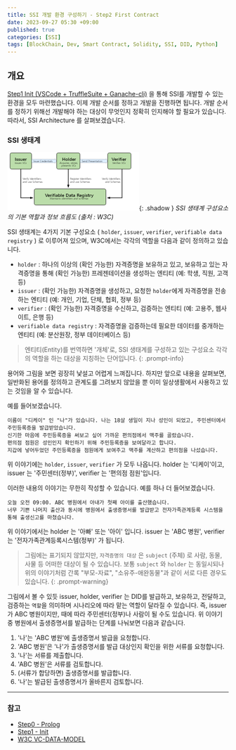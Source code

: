 ```yaml
---
title: SSI 개발 환경 구성하기 - Step2 First Contract
date: 2023-09-27 05:30 +09:00
published: true
categories: [SSI]
tags: [BlockChain, Dev, Smart Contract, Solidity, SSI, DID, Python]
---
```


## 개요

[Step1 Init (VSCode + TruffleSuite + Ganache-cli)][step1_init] 을 통해 SSI를 개발할 수 있는 환경을 모두 마련했습니다. 
이제 개발 순서를 정하고 개발을 진행하면 됩니다. 개발 순서를 정하기 위해선 개발해야 하는 대상이 무엇인지 정확히 인지해야 할 필요가 있습니다. 따라서, SSI Architecture 를 살펴보겠습니다. 

### SSI 생태계
![SSI 생태계](/assets/images/roles_information_flow.png){: .shadow }
_SSI 생태계 구성요소의 기본 역할과 정보 흐름도 (출처 : W3C)_

SSI 생태계는 4가지 기본 구성요소 ( `holder`, `issuer`, `verifier`, `verifiable data registry` ) 로 이루어져 있으며,
W3C에서는 각각의 역할을 다음과 같이 정의하고 있습니다. 

- `holder` : 하나의 이상의 (확인 가능한) 자격증명을 보유하고 있고, 보유하고 있는 자격증명을 통해 (확인 가능한) 프레젠테이션을 생성하는 엔티티 (예: 학생, 직원, 고객 등)
- `issuer` : (확인 가능한) 자격증명을 생성하고, 요청한 `holder`에게 자격증명을 전송하는 엔티티 (예: 개인, 기업, 단체, 협회, 정부 등)
- `verifier` : (확인 가능한) 자격증명을 수신하고, 검증하는 엔티티 (예: 고용주, 웹사이트, 은행 등)
- `verifiable data registry` : 자격증명을 검증하는데 필요한 데이터를 중개하는 엔티티 (예: 분산원장, 정부 데이터베이스 등)

> 엔티티(Entity)를 번역하면 '개체'로, SSI 생태계를 구성하고 있는 구성요소 각각의 역할을 하는 대상을 지칭하는 단어입니다.
{: .prompt-info} 

용어와 그림을 보면 굉장히 낯설고 어렵게 느껴집니다. 
하지만 앞으로 내용을 살펴보면, 일반화된 용어를 정의하고 관계도를 그려보지 않았을 뿐 이미 일상생활에서 사용하고 있는 것임을 알 수 있습니다. 

예를 들어보겠습니다. 

```
이름이 "디케이" 인 "나"가 있습니다. 나는 18살 생일이 지나 성인이 되었고, 주민센터에서 주민등록증을 발급받았습니다. 
신기한 마음에 주민등록증을 써보고 싶어 가까운 편의점에서 맥주를 골랐습니다. 
편의점 점원은 성인인지 확인하기 위해 주민등록증을 보여달라고 합니다. 
지갑에 넣어두었던 주민등록증을 점원에게 보여주고 맥주를 계산하고 편의점을 나섰습니다. 
```

위 이야기에는 `holder`, `issuer`, `verifier` 가 모두 나옵니다. holder 는 '디케이'이고, issuer 는 '주민센터(정부)', verifier 는 '편의점 점원'입니다. 

이러한 내용의 이야기는 무한히 작성할 수 있습니다. 예를 하나 더 들어보겠습니다. 

```
오늘 오전 09:00. ABC 병원에서 아내가 첫째 아이를 출산했습니다. 
너무 기쁜 나머지 출산과 동시에 병원에서 출생증명서를 발급받고 전자가족관계등록 시스템을 통해 출생신고를 마쳤습니다. 
```

위 이야기에서는 holder 는 '아빠' 또는 '아이' 입니다. issuer 는 'ABC 병원', verifier 는 '전자가족관계등록시스템(정부)' 가 됩니다. 

> 그림에는 표기되지 않았지만, `자격증명의 대상` 은 `subject` (주체) 로 사람, 동물, 사물 등 어떠한 대상이 될 수 있습니다. 보통 `subject` 와 `holder` 는 동일시되나 위의 이야기처럼 간록 "부모-자료", "소유주-애완동물"과 같이 서로 다른 경우도 있습니다. 
{: .prompt-warning}

그림에서 볼 수 있듯 issuer, holder, verifier 는 DID를 발급하고, 보유하고, 전달하고, 검증하는 `역할`을 의미하며 시나리오에 따라 맡는 역할이 달라질 수 있습니다. 즉, issuer가 ABC 병원이지만, 때에 따라 주민센터(정부)나 사람이 될 수도 있습니다. 
위 이야기 중 병원에서 출생증명서를 발급하는 단계를 나눠보면 다음과 같습니다. 

1. '나'는 'ABC 병원'에 출생증명서 발급을 요청합니다.
2. 'ABC 병원'은 '나'가 출생증명서를 발급 대상인지 확인을 위한 서류를 요청합니다. 
3. '나'는 서류를 제출합니다. 
4. 'ABC 병원'은 서류를 검토합니다. 
5. (서류가 합당하면) 출생증명서를 발급합니다. 
6. '나'는 발급된 출생증명서가 올바른지 검토합니다. 

 









---
### 참고
* [Step0 - Prolog](https://keitechnote.github.io/blog/posts/vdr-step0-prolog/)
* [Step1 - Init](https://keitechnote.github.io/blog/posts/vdr-step1-init/)
* [W3C VC-DATA-MODEL](https://www.w3.org/TR/vc-data-model-2.0/)


[step1_init]: https://keitechnote.github.io/blog/posts/vdr-step1-init/
[VC-DATA-MODEL]: https://www.w3.org/TR/vc-data-model-2.0/
